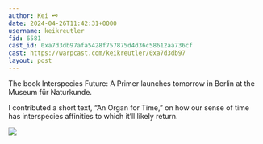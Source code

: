 ```yaml
---
author: Kei 🗝️
date: 2024-04-26T11:42:31+0000
username: keikreutler
fid: 6581
cast_id: 0xa7d3db97afa5428f757875d4d36c58612aa736cf
cast: https://warpcast.com/keikreutler/0xa7d3db97
layout: post
---
```

The book Interspecies Future: A Primer launches tomorrow in Berlin at the Museum für Naturkunde.  
  
I contributed a short text, “An Organ for Time,” on how our sense of time has interspecies affinities to which it’ll likely return.  

![](https://imagedelivery.net/BXluQx4ige9GuW0Ia56BHw/c35e7460-e7a6-4bc2-8195-cd3029b8d100/original)